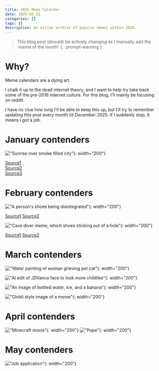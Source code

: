 ```yaml
---
title: 2025 Meme Calendar
date: 2025-02-21
categories: []
tags: []
description: An active archive of popular memes within 2025.
---
```


> This blog post (should) be actively changing as I manually add the 'meme of the month'
{: .prompt-warning }


# Why?

Meme calendars are a dying art. 

I chalk it up to the dead internet theory, and I want to help try take back some of the pre-2016 internet culture. For this blog, I'll mainly be focusing on reddit.

I have no clue how long I'll be able to keep this up, but I'll try to remember updating this post every month till December 2025. If I suddenly stop, It means I got a job.

# January contenders

!["Sunrise over smoke filled city"](assets/media/meme_calendar/first_week.webp){: width="200"}

[Source1](https://www.reddit.com/r/memes/comments/1hww4gq/long_year/)  
[Source2](https://www.reddit.com/r/memes/comments/1hx4ajz/easy_money/)  
[Source3](https://www.reddit.com/r/dankmemes/comments/1ifgeuk/los_angeles/)

# February contenders

!["A person's shoes being disintegrated"](assets/media/meme_calendar/shoes.webp){: width="200"}

[Source1](https://www.reddit.com/r/mildlyinfuriating/comments/1iqzjm2/my_shoes_decided_to_give_up_just_as_i_reached_the/)
[Source2](https://www.reddit.com/r/memes/comments/1irdqq6/all_shoes_must_die_today/)


!["Cave diver meme, which shoes sticking out of a hole"](assets/media/meme_calendar/cave_diving.jpg){: width="200"}

[Source1](https://www.instagram.com/shitpostgod/p/DGMFThJSTxk/)
[Source2](https://www.reddit.com/r/dankmemes/comments/1isllv2/99_cave_divers_quit_before_succeed/)

# March contenders

!["Water painting of woman grieving pet cat"](assets/media/meme_calendar/March/talkaboutyou.jpg){: width="200"}

!["AI edit of JDVance face to look more childlike"](assets/media/meme_calendar/March/jdvance.png){: width="200"}

!["An image of bottled water, ice, and a banana"](assets/media/meme_calendar/March/morning-routine.webp){: width="200"}

!["Ghibli style image of a meme"](assets/media/meme_calendar/March/Ghibli-Style-OpenAI.webp){: width="200"}

# April contenders

!["Minecraft movie"](assets/media/meme_calendar/April/minecraft_movie.png){: width="200"}
!["Pope"](assets/media/meme_calendar/April/pope.png){: width="200"}


# May contenders
!["Job application"](assets/media/meme_calendar/May/job_application.png){: width="200"}


